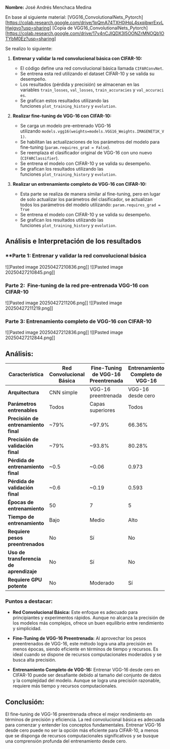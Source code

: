 **Nombre:** José Andrés Menchaca Medina

En base al siguiente material: 
[VGG16_ConvolutionalNets_Pytorch][https://colab.research.google.com/drive/1pQmA74TXH0jHqL4sxqibwrExvLHwjgvo?usp=sharing]
[Copia de VGG16_ConvolutionalNets_Pytorch][https://colab.research.google.com/drive/17v4nCJIQDX3l5OONZrMNOQb1OTYbM0Ez?usp=sharing]

Se realizo lo siguiente:
1. **Entrenar y validar la red convolucional básica con CIFAR-10:**
    - El código define una red convolucional básica llamada `CIFARConvNet`.
    - Se entrena esta red utilizando el dataset CIFAR-10 y se valida su desempeño.
    - Los resultados (pérdida y precisión) se almacenan en las variables `train_losses`, `val_losses`, `train_accuracies` y `val_accuracies`.
    - Se grafican estos resultados utilizando las funciones `plot_training_history` y `evolution`.

2. **Realizar fine-tuning de VGG-16 con CIFAR-10:**
    - Se carga un modelo pre-entrenado VGG-16 utilizando `models.vgg16(weights=models.VGG16_Weights.IMAGENET1K_V1)`.
    - Se habilitan las actualizaciones de los parámetros del modelo para fine-tuning (`param.requires_grad = False`).
    - Se reemplaza el clasificador original de VGG-16 con uno nuevo (`CIFARClassifier`).
    - Se entrena el modelo con CIFAR-10 y se valida su desempeño.
    - Se grafican los resultados utilizando las funciones `plot_training_history` y `evolution`.

3. **Realizar un entrenamiento completo de VGG-16 con CIFAR-10:**
    - Esta parte se realiza de manera similar al fine-tuning, pero en lugar de solo actualizar los parámetros del clasificador, se actualizan todos los parámetros del modelo utilizando: `param.requires_grad = True`
    - Se entrena el modelo con CIFAR-10 y se valida su desempeño.
    - Se grafican los resultados utilizando las funciones `plot_training_history` y `evolution`.

## Análisis e Interpretación de los resultados

### **Parte 1: Entrenar y validar la red convolucional básica
![[Pasted image 20250427210836.png]]
![[Pasted image 20250427210845.png]]
### **Parte 2:  Fine-tuning de la red pre-entrenada VGG-16 con CIFAR-10**

![[Pasted image 20250427211206.png]]
![[Pasted image 20250427211219.png]]
### **Parte 3: Entrenamiento completo de VGG-16 con CIFAR-10**
![[Pasted image 20250427212836.png]]
![[Pasted image 20250427212844.png]]

## Análisis: 
| Característica                          | Red Convolucional Básica | Fine-Tuning de VGG-16 Preentrenada | Entrenamiento Completo de VGG-16 |
| --------------------------------------- | ------------------------ | ---------------------------------- | -------------------------------- |
| **Arquitectura**                        | CNN simple               | VGG-16 preentrenada                | VGG-16 desde cero                |
| **Parámetros entrenables**              | Todos                    | Capas superiores                   | Todos                            |
| **Precisión de entrenamiento final**    | ~79%                     | ~97.9%                             | 66.36%                           |
| **Precisión de validación final**       | ~79%                     | ~93.8%                             | 80.28%                           |
| **Pérdida de entrenamiento final**      | ~0.5                     | ~0.06                              | 0.973                            |
| **Pérdida de validación final**         | ~0.6                     | ~0.19                              | 0.593                            |
| **Épocas de entrenamiento**             | 50                       | 7                                  | 5                                |
| **Tiempo de entrenamiento**             | Bajo                     | Medio                              | Alto                             |
| **Requiere pesos preentrenados**        | No                       | Sí                                 | No                               |
| **Uso de transferencia de aprendizaje** | No                       | Sí                                 | No                               |
| **Requiere GPU potente**                | No                       | Moderado                           | Sí                               |
### Puntos a destacar:

- **Red Convolucional Básica:** Este enfoque es adecuado para principiantes y experimentos rápidos. Aunque no alcanza la precisión de los modelos más complejos, ofrece un buen equilibrio entre rendimiento y simplicidad.​
    
- **Fine-Tuning de VGG-16 Preentrenada:** Al aprovechar los pesos preentrenados de VGG-16, este método logra una alta precisión en menos épocas, siendo eficiente en términos de tiempo y recursos. Es ideal cuando se dispone de recursos computacionales moderados y se busca alta precisión.​
    
- **Entrenamiento Completo de VGG-16:** Entrenar VGG-16 desde cero en CIFAR-10 puede ser desafiante debido al tamaño del conjunto de datos y la complejidad del modelo. Aunque se logra una precisión razonable, requiere más tiempo y recursos computacionales.

## **Conclusión:**

El fine-tuning de VGG-16 preentrenada ofrece el mejor rendimiento en términos de precisión y eficiencia. La red convolucional básica es adecuada para comenzar y entender los conceptos fundamentales. Entrenar VGG-16 desde cero puede no ser la opción más eficiente para CIFAR-10, a menos que se disponga de recursos computacionales significativos y se busque una comprensión profunda del entrenamiento desde cero.
